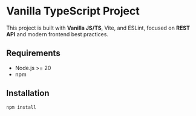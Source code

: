 # Vanilla TypeScript Project

This project is built with **Vanilla JS/TS**, Vite, and ESLint, focused on **REST API** and modern frontend best practices.

## Requirements

- Node.js >= 20
- npm

## Installation

```bash
npm install
